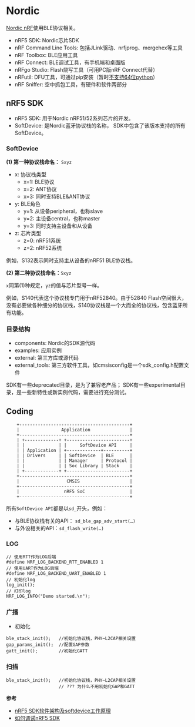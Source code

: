 

# Nordic

[Nordic nRF](https://www.nordicsemi.com/Products)使用BLE协议相关。

- nRF5 SDK: Nordic芯片SDK
- nRF Command Line Tools: 包括JLink驱动、nrfjprog、mergehex等工具
- nRF Toolbox: BLE应用工具
- nRF Connect: BLE调试工具，有手机端和桌面版
- nRFgo Studio: Flash烧写工具（可用PC版nRF Connect代替）
- nRFutil: DFU工具，可通过pip安装（暂时[不支持64位python](https://github.com/NordicSemiconductor/pc-nrfutil/issues/213)）
- nRF Sniffer: 空中抓包工具，有硬件和软件两部分

## nRF5 SDK

- nRF5 SDK: 用于Nordic nRF51/52系列芯片的开发。
- SoftDevice: 是Nordic蓝牙协议栈的名称， SDK中包含了该版本支持的所有SoftDevice。

### SoftDevice

**(1) 第一种协议栈命名：** `Sxyz`

- x: 协议栈类型
  - x=1: BLE协议
  - x=2: ANT协议
  - x=3: 同时支持BLE&ANT协议
- y: BLE角色
  - y=1: 从设备peripheral，也称slave
  - y=2: 主设备central，也称master
  - y=3: 同时支持主设备和从设备
- z: 芯片类型
  - z=0: nRF51系统
  - z=2: nRF52系统

例如，S132表示同时支持主从设备的nRF51 BLE协议栈。

**(2) 第二种协议栈命名：**`Sxyz`

`x`同第(1)种规定，`yz`的值与芯片型号一样。

例如，S140代表这个协议栈专门用于nRF52840。由于52840 Flash空间很大，没有必要做各种细分的协议栈，S140协议栈是一个大而全的协议栈，包含蓝牙所有功能。

### 目录结构

- components: Nordic的SDK源代码
- examples: 应用实例
- external: 第三方库或源代码
- external_tools: 第三方软件工具，如cmsisconfig是一个sdk_config.h配置文件

SDK有一些deprecated目录，是为了兼容老产品；
SDK有一些experimental目录，是一些新特性或新实例代码，需要进行充分测试。


## Coding

```
    +------------------------------------------+
    |                Application               |
    +------------------------------------------+
    | +-------------+ +------------------------+
    | |             | |     SoftDevice API     |
    | | Application | +-------------+----------+
    | | Drivers     | | SoftDevice  | BLE      |
    | |             | | Manager     | Protocol |
    | |             | | Soc Library | Stack    |
    | +-------------+ +------------------------+
    +------------------------------------------+
    |                  CMSIS                   |
    +------------------------------------------+
    |                 nRF5 SoC                 |
    +------------------------------------------+
```

所有`SoftDevice API`都是以`sd_`开头，例如：

- 与BLE协议栈有关的API： `sd_ble_gap_adv_start(…)`
- 与外设相关的API：`sd_flash_write(…)`

### LOG

```
// 使用RTT作为LOG后端
#define NRF_LOG_BACKEND_RTT_ENABLED 1
// 使用UART作为LOG后端
#define NRF_LOG_BACKEND_UART_ENABLED 1
// 初始化log
log_init();
// 打印log
NRF_LOG_INFO("Demo started.\n");
```

### 广播

- 初始化

```
ble_stack_init();   //初始化协议栈，PHY~L2CAP相关设置
gap_params_init();  //配置GAP参数
gatt_init();        //初始化GATT
```

### 扫描

```
ble_stack_init();   //初始化协议栈，PHY~L2CAP相关设置
                    // ??? 为什么不用初始化GAP和GATT
```


**参考**

- [nRF5 SDK软件架构及softdevice工作原理](https://www.cnblogs.com/iini/p/9332463.html)
- [如何调试nRF5 SDK](https://www.cnblogs.com/iini/p/9279618.html)
